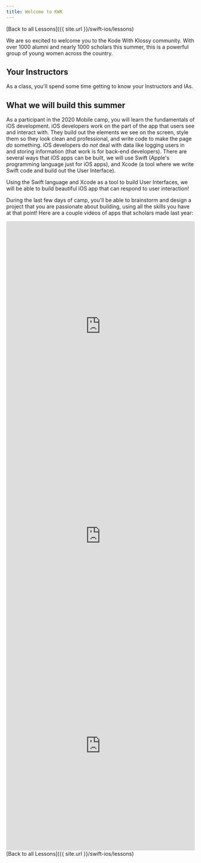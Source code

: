 ```yaml
---
title: Welcome to KWK
---
```


[Back to all Lessons]({{ site.url }}/swift-ios/lessons)

We are so excited to welcome you to the Kode With Klossy community. With over 1000 alumni and nearly 1000 scholars this summer, this is a powerful group of young women across the country.

## Your Instructors

As a class, you'll spend some time getting to know your Instructors and IAs.

## What we will build this summer

As a participant in the 2020 Mobile camp, you will learn the fundamentals of iOS development. iOS developers work on the part of the app that users see and interact with. They build out the elements we see on the screen, style them so they look clean and professional, and write code to make the page _do_ something. iOS developers do _not_ deal with data like logging users in and storing information (that work is for back-end developers). There are several ways that iOS apps can be built, we will use Swift (Apple's programming language just for iOS apps), and Xcode (a tool where we write Swift code and build out the User Interface).

Using the Swift language and Xcode as a tool to build User Interfaces, we will be able to build beautiful iOS app that can respond to user interaction!

During the last few days of camp, you'll be able to brainstorm and design a project that you are passionate about building, using all the skills you have at that point! Here are a couple videos of apps that scholars made last year:

<iframe width="100%" height="560" frameborder="0" scrolling="no" src="https://screencast-o-matic.com/embed?sc=cFjIfhq6U2&v=5&ff=1" allowfullscreen="true"></iframe>

<iframe width="100%" height="560" frameborder="0" scrolling="no" src="https://screencast-o-matic.com/embed?sc=cFjIePq6uN&v=5&ff=1" allowfullscreen="true"></iframe>

<iframe width="100%" height="560" frameborder="0" scrolling="no" src="https://screencast-o-matic.com/embed?sc=cFjIfcq6UV&v=5&ff=1" allowfullscreen="true"></iframe>

<br>
[Back to all Lessons]({{ site.url }}/swift-ios/lessons)
